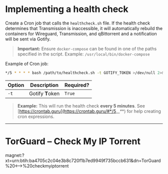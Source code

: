 # Implementing a health check

Create a Cron job that calls the `healthcheck.sh` file. If the health check determines that Transmission is inaccessible, it will automatically rebuild the containers for Wireguard, Transmission, and qBittorrent and a notification will be sent via Gotify.

> **Important:** Ensure `docker-compose` can be found in one of the paths specified in the script. Example: `/usr/local/bin/docker-compose`

Example of Cron job:

```bash
*/5 * * * * bash /path/to/healthcheck.sh -t GOTIFY_TOKEN >/dev/null 2>&1
```

| Option | Description | Required? |
|--------|-------------|-----------|
|`-t`|Gotify **T**oken|`True`|

> **Example:** This will run the health check **every 5 minutes**. See [https://crontab.guru](https://crontab.guru/#*/5_*_*_*_*) for help creating cron expressions.

---

# TorGuard &ndash; Check My IP Torrent

magnet:?xt=urn:btih:ba4705c2c04e3b8c720f1b7ed9949f735bccb631&dn=TorGuard%20<-->%20checkmyiptorrent